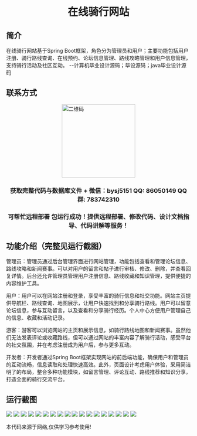 <p><h1 align="center">在线骑行网站</h1></p>

## 简介
在线骑行网站基于Spring Boot框架，角色分为管理员和用户；主要功能包括用户注册、骑行路线查询、在线预约、论坛信息管理、路线攻略管理和用户信息管理，支持骑行活动及社区互动。    --计算机毕业设计源码；毕设源码；java毕业设计源码


## 联系方式
<img src="https://bs-1329754181.cos.ap-shanghai.myqcloud.com/wx.jpg" alt="二维码" style="display: block; margin: 0 auto;" width="200px">
<p><h3 align="center">获取完整代码与数据库文件 + 微信：bysj5151 QQ: 86050149 QQ群: 783742310</h3></p>
<p><h3 align="center">可帮忙远程部署 包运行成功！提供远程部署、修改代码、设计文档指导、代码讲解等服务！</h3></p>

## 功能介绍（完整见运行截图）
管理员：管理员通过后台管理界面进行网站管理，功能包括查看和管理论坛信息、路线攻略和新闻赛事。可以对用户的留言和帖子进行审核、修改、删除，并查看回复详情。后台还允许管理员管理用户注册信息、路线收藏和知识管理，提供便捷的内容维护工具。

用户：用户可以在网站注册和登录，享受丰富的骑行信息和社交功能。网站主页提供导航栏、路线查询、地图展示，让用户快速找到和分享骑行路线。用户可以留意论坛信息，参与互动留言，以及查看和分享骑行经历。个人中心方便用户管理自己的信息、收藏和活动记录。

游客：游客可以浏览网站的主页和展示信息，如骑行路线地图和新闻赛事。虽然他们无法发表评论或收藏路线，但可以通过网站的丰富内容了解骑行活动，感受平台的社交氛围，并在考虑注册成为用户后，参与更多互动。

开发者：开发者通过Spring Boot框架实现网站的前后端功能，确保用户和管理员的互动流畅，信息读取和处理快速高效。此外，页面设计考虑用户体验，采用简洁明了的布局，整合多种功能模块，如留言管理、评论互动、路线推荐和知识分享，打造全面的骑行交流平台。


## 运行截图
![](https://bs-1329754181.cos.ap-shanghai.myqcloud.com/spring/OnlineCyclingWebsite/img/001.jpg)
![](https://bs-1329754181.cos.ap-shanghai.myqcloud.com/spring/OnlineCyclingWebsite/img/002.jpg)
![](https://bs-1329754181.cos.ap-shanghai.myqcloud.com/spring/OnlineCyclingWebsite/img/003.jpg)
![](https://bs-1329754181.cos.ap-shanghai.myqcloud.com/spring/OnlineCyclingWebsite/img/004.jpg)
![](https://bs-1329754181.cos.ap-shanghai.myqcloud.com/spring/OnlineCyclingWebsite/img/005.jpg)
![](https://bs-1329754181.cos.ap-shanghai.myqcloud.com/spring/OnlineCyclingWebsite/img/006.jpg)
![](https://bs-1329754181.cos.ap-shanghai.myqcloud.com/spring/OnlineCyclingWebsite/img/007.jpg)
![](https://bs-1329754181.cos.ap-shanghai.myqcloud.com/spring/OnlineCyclingWebsite/img/008.jpg)
![](https://bs-1329754181.cos.ap-shanghai.myqcloud.com/spring/OnlineCyclingWebsite/img/009.jpg)
![](https://bs-1329754181.cos.ap-shanghai.myqcloud.com/spring/OnlineCyclingWebsite/img/010.jpg)
![](https://bs-1329754181.cos.ap-shanghai.myqcloud.com/spring/OnlineCyclingWebsite/img/011.jpg)
![](https://bs-1329754181.cos.ap-shanghai.myqcloud.com/spring/OnlineCyclingWebsite/img/012.jpg)
![](https://bs-1329754181.cos.ap-shanghai.myqcloud.com/spring/OnlineCyclingWebsite/img/013.jpg)
![](https://bs-1329754181.cos.ap-shanghai.myqcloud.com/spring/OnlineCyclingWebsite/img/014.jpg)
![](https://bs-1329754181.cos.ap-shanghai.myqcloud.com/spring/OnlineCyclingWebsite/img/015.jpg)
![](https://bs-1329754181.cos.ap-shanghai.myqcloud.com/spring/OnlineCyclingWebsite/img/016.jpg)
![](https://bs-1329754181.cos.ap-shanghai.myqcloud.com/spring/OnlineCyclingWebsite/img/017.jpg)
![](https://bs-1329754181.cos.ap-shanghai.myqcloud.com/spring/OnlineCyclingWebsite/img/018.jpg)

<p>本代码来源于网络,仅供学习参考使用!</p>
